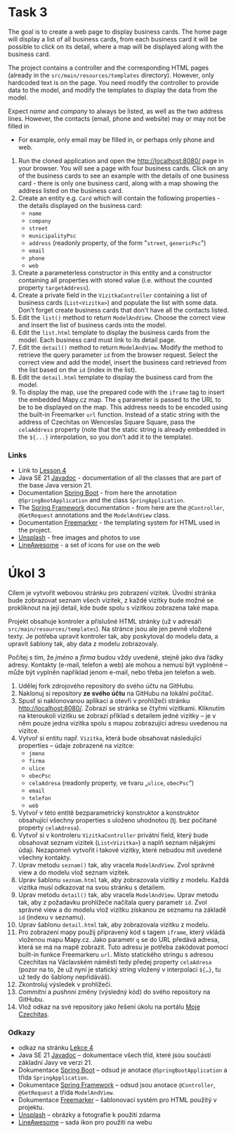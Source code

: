 # Task 3

The goal is to create a web page to display business cards. The home page will display a list of all business cards, from each business card it will be possible to click on
its detail, where a map will be displayed along with the business card.

The project contains a controller and the corresponding HTML pages (already in the `src/main/resources/templates` directory). However, only hardcoded text is on the page. You need
modify the controller to provide data to the model, and modify the templates to display the data from the model.

Expect *name* and *company* to always be listed, as well as the two address lines. However, the contacts (email, phone and website) may or may not be filled in
- For example, only email may be filled in, or perhaps only phone and web.

1. Run the cloned application and open the [http://localhost:8080/](http://localhost:8080/) page in your browser. You will see a page with four business cards.
   Click on any of the business cards to see an example with the details of one business card - there is only one business card, along with a map showing the address listed on the business card.
1. Create an entity e.g. `Card` which will contain the following properties - the details displayed on the business card:
   * `name`
   * `company`
   * `street`
   * `municipalityPsc`
   * `address` (readonly property, of the form "`street`, `genericPsc`")
   * `email`
   * `phone`
   * `web`
1. Create a parameterless constructor in this entity and a constructor containing all properties with stored value (i.e. without the counted property `targetAddress`).
1. Create a private field in the `VizitkaController` containing a list of business cards (`List<Vizitka>`) and populate the list with some data. Don't forget
   create business cards that don't have all the contacts listed.
1. Edit the `list()` method to return `ModelAndView`. Choose the correct view and insert the list of business cards into the model.
1. Edit the `list.html` template to display the business cards from the model. Each business card must link to its detail page.
1. Edit the `detail()` method to return `ModelAndView`. Modify the method to retrieve the query parameter `id` from the browser request. Select the correct view and add the
   model, insert the business card retrieved from the list based on the `id` (index in the list).
1. Edit the `detail.html` template to display the business card from the model.
1. To display the map, use the prepared code with the `iframe` tag to insert the embedded Mapy.cz map. The `q` parameter is passed to the URL to be
   to be displayed on the map. This address needs to be encoded using the built-in Freemarker `url` function. Instead of a static string with the address of Czechitas on Wenceslas Square
   Square, pass the `celaAddress` property (note that the static string is already embedded in the `${...}` interpolation, so you don't add it to the template).

   
### Links

* Link to [Lesson 4](https://java.czechitas.cz/2024-jaro/java-2-online/lekce-4.html)
* Java SE 21 [Javadoc](https://docs.oracle.com/en/java/javase/21/docs/api/java.base/) - documentation of all the classes that are part of the base Java version 21.
* Documentation [Spring Boot](https://spring.io/projects/spring-boot#learn) - from here the annotation `@SpringBootApplication` and the class `SpringApplication`.
* The [Spring Framework](https://spring.io/projects/spring-framework#learn) documentation - from here are the `@Controller`, `@GetRequest` annotations and the `ModelAndView` class.
* Documentation [Freemarker](https://freemarker.apache.org/docs/index.html) - the templating system for HTML used in the project.
* [Unsplash](https://unsplash.com) - free images and photos to use
* [LineAwesome](https://icons8.com/line-awesome) - a set of icons for use on the web


# Úkol 3

Cílem je vytvořit webovou stránku pro zobrazení vizitek. Úvodní stránka bude zobrazovat seznam všech vizitek, z každé vizitky bude možné se prokliknout na
její detail, kde bude spolu s vizitkou zobrazena také mapa.

Projekt obsahuje kontroler a příslušné HTML stránky (už v adresáři `src/main/resources/templates`). Na stránce jsou ale jen pevně vložené texty. Je potřeba
upravit kontroler tak, aby poskytoval do modelu data, a upravit šablony tak, aby data z modelu zobrazovaly.

Počítej s tím, že *jméno* a *firma* budou vždy uvedené, stejně jako dva řádky adresy. Kontakty (e-mail, telefon a web) ale mohou a nemusí být vyplněné
– může být vyplněn například jenom e-mail, nebo třeba jen telefon a web.

1. Udělej fork zdrojového repository do svého účtu na GitHubu.
1. Naklonuj si repository **ze svého účtu** na GitHubu na lokální počítač.
1. Spusť si naklonovanou aplikaci a otevři v prohlížeči stránku [http://localhost:8080/](http://localhost:8080/). Zobrazí se stránka se čtyřmi vizitkami.
   Kliknutím na kteroukoli vizitku se zobrazí příklad s detailem jedné vizitky – je v něm pouze jedna vizitka spolu s mapou zobrazující adresu uvedenou na vizitce.
1. Vytvoř si entitu např. `Vizitka`, která bude obsahovat následující properties – údaje zobrazené na vizitce:
   * `jmeno`
   * `firma`
   * `ulice`
   * `obecPsc`
   * `celaAdresa` (readonly property, ve tvaru „`ulice`, `obecPsc`“)
   * `email`
   * `telefon`
   * `web`
1. Vytvoř v této entitě bezparametrický konstruktor a konstruktor obsahující všechny properties s uloženo uhodnotou (tj. bez počítané property `celaAdresa`).
1. Vytvoř si v kontroleru `VizitkaController` privátní field, který bude obsahovat seznam vizitek (`List<Vizitka>`) a naplň seznam nějakými údaji. Nezapomeň
   vytvořit i takové vizitky, které nebudou mít uvedené všechny kontakty.   
1. Uprav metodu `seznam()` tak, aby vracela `ModelAndView`. Zvol správné view a do modelu vlož seznam vizitek.
1. Uprav šablonu `seznam.html` tak, aby zobrazovala vizitky z modelu. Každá vizitka musí odkazovat na svou stránku s detailem.
1. Uprav metodu `detail()` tak, aby vracela `ModelAndView`. Uprav metodu tak, aby z požadavku prohlížeče načítala query parametr `id`. Zvol správné view a do
   modelu vlož vizitku získanou ze seznamu na základě `id` (indexu v seznamu).
1. Uprav šablonu `detail.html` tak, aby zobrazovala vizitku z modelu.
1. Pro zobrazení mapy použij připravený kód s tagem `iframe`, který vkládá vloženou mapu Mapy.cz. Jako parametr `q` se do URL předává adresa, která se má
   na mapě zobrazit. Tuto adresu je potřeba zakódovat pomocí built-in funkce Freemarkeru `url`. Místo statického stringu s adresou Czechitas na Václavském
   náměstí tedy předej property `celaAdresa` (pozor na to, že už nyní je statický string vložený v interpolaci `${…}`, tu už tedy do šablony nepřidáváš).
1. Zkontroluj výsledek v prohlížeči.
1. *Commitni* a *pushnni* změny (výsledný kód) do svého repository na GitHubu.
1. Vlož odkaz na své repository jako řešení úkolu na portálu [Moje Czechitas](https://moje.czechitas.cz).


### Odkazy

* odkaz na stránku [Lekce 4](https://java.czechitas.cz/2024-jaro/java-2-online/lekce-4.html)
* Java SE 21 [Javadoc](https://docs.oracle.com/en/java/javase/21/docs/api/java.base/) – dokumentace všech tříd, které jsou součástí základní Javy ve verzi 21.
* Dokumentace [Spring Boot](https://spring.io/projects/spring-boot#learn) – odsud je anotace `@SpringBootApplication` a třída `SpringApplication`.
* Dokumentace [Spring Framework](https://spring.io/projects/spring-framework#learn) – odsud jsou anotace `@Controller`, `@GetRequest` a třída `ModelAndView`.
* Dokumentace [Freemarker](https://freemarker.apache.org/docs/index.html) – šablonovací systém pro HTML použitý v projektu.
* [Unsplash](https://unsplash.com) – obrázky a fotografie k použití zdarma
* [LineAwesome](https://icons8.com/line-awesome) – sada ikon pro použití na webu


